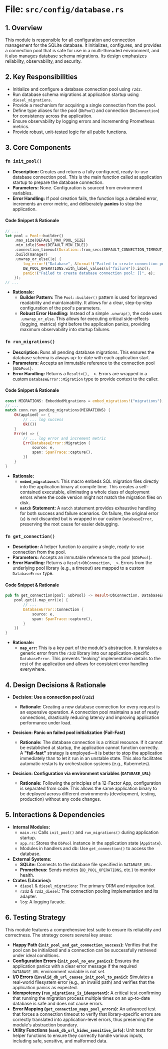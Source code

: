 # File: `src/config/database.rs`

## 1. Overview

This module is responsible for all configuration and connection management for the SQLite database. It initializes, configures, and provides a connection pool that is safe for use in a multi-threaded environment, and it also manages database schema migrations. Its design emphasizes reliability, observability, and security.

## 2. Key Responsibilities

*   Initialize and configure a database connection pool using `r2d2`.
*   Run database schema migrations at application startup using `diesel_migrations`.
*   Provide a mechanism for acquiring a single connection from the pool.
*   Define type aliases for the pool (`DbPool`) and connection (`DbConnection`) for consistency across the application.
*   Ensure observability by logging errors and incrementing Prometheus metrics.
*   Provide robust, unit-tested logic for all public functions.

## 3. Core Components

### `fn init_pool()`

*   **Description:** Creates and returns a fully configured, ready-to-use database connection pool. This is the main function called at application startup to prepare the database connection.
*   **Parameters:** None. Configuration is sourced from environment variables.
*   **Error Handling:** If pool creation fails, the function logs a detailed error, increments an error metric, and deliberately **panics** to stop the application.

#### Code Snippet & Rationale
````rust
// ...
let pool = Pool::builder()
    .max_size(DEFAULT_MAX_POOL_SIZE)
    .min_idle(Some(DEFAULT_MIN_IDLE))
    .connection_timeout(Duration::from_secs(DEFAULT_CONNECTION_TIMEOUT_SECONDS))
    .build(manager)
    .unwrap_or_else(|e| {
        log_error!("Database", &format!("Failed to create connection pool: {}", e), "initialization_error");
        DB_POOL_OPERATIONS.with_label_values(&["failure"]).inc();
        panic!("Failed to create database connection pool: {}", e);
    });
// ...
````
*   **Rationale:**
    *   **Builder Pattern:** The `Pool::builder()` pattern is used for improved readability and maintainability. It allows for a clear, step-by-step configuration of the pool's parameters.
    *   **Robust Error Handling:** Instead of a simple `.unwrap()`, the code uses `.unwrap_or_else`. This allows for executing critical side-effects (logging, metrics) right before the application panics, providing maximum observability into startup failures.

### `fn run_migrations()`

*   **Description:** Runs all pending database migrations. This ensures the database schema is always up-to-date with each application start.
*   **Parameters:** Accepts an immutable reference to the connection pool (`&DbPool`).
*   **Error Handling:** Returns a `Result<(), _>`. Errors are wrapped in a custom `DatabaseError::Migration` type to provide context to the caller.

#### Code Snippet & Rationale
````rust
const MIGRATIONS: EmbeddedMigrations = embed_migrations!("migrations");
// ...
match conn.run_pending_migrations(MIGRATIONS) {
    Ok(applied) => {
        // ... log success
        Ok(())
    }
    Err(e) => {
        // ... log error and increment metric
        Err(DatabaseError::Migration {
            source: e,
            span: SpanTrace::capture(),
        })
    }
}
````
*   **Rationale:**
    *   **`embed_migrations!`:** This macro embeds SQL migration files directly into the application binary at compile time. This creates a self-contained executable, eliminating a whole class of deployment errors where the code version might not match the migration files on disk.
    *   **`match` Statement:** A `match` statement provides exhaustive handling for both success and failure scenarios. On failure, the original error (`e`) is not discarded but is wrapped in our custom `DatabaseError`, preserving the root cause for easier debugging.

### `fn get_connection()`

*   **Description:** A helper function to acquire a single, ready-to-use connection from the pool.
*   **Parameters:** Accepts an immutable reference to the pool (`&DbPool`).
*   **Error Handling:** Returns a `Result<DbConnection, _>`. Errors from the underlying pool library (e.g., a timeout) are mapped to a custom `DatabaseError` type.

#### Code Snippet & Rationale
````rust
pub fn get_connection(pool: &DbPool) -> Result<DbConnection, DatabaseError> {
    pool.get().map_err(|e| {
        // ...
        DatabaseError::Connection {
            source: e,
            span: SpanTrace::capture(),
        }
    })
}
````
*   **Rationale:**
    *   **`map_err`:** This is a key part of the module's abstraction. It translates a generic error from the `r2d2` library into our application-specific `DatabaseError`. This prevents "leaking" implementation details to the rest of the application and allows for consistent error handling everywhere.

## 4. Design Decisions & Rationale

*   **Decision: Use a connection pool (`r2d2`)**
    *   **Rationale:** Creating a new database connection for every request is an expensive operation. A connection pool maintains a set of ready connections, drastically reducing latency and improving application performance under load.

*   **Decision: Panic on failed pool initialization (Fail-Fast)**
    *   **Rationale:** The database connection is a critical resource. If it cannot be established at startup, the application cannot function correctly. A **"fail-fast"** strategy is employed—it is better to stop the application immediately than to let it run in an unstable state. This also facilitates automatic restarts by orchestration systems (e.g., Kubernetes).

*   **Decision: Configuration via environment variables (`DATABASE_URL`)**
    *   **Rationale:** Following the principles of a 12-Factor App, configuration is separated from code. This allows the same application binary to be deployed across different environments (development, testing, production) without any code changes.

## 5. Interactions & Dependencies

*   **Internal Modules:**
    *   `main.rs`: Calls `init_pool()` and `run_migrations()` during application startup.
    *   `app.rs`: Stores the `DbPool` instance in the application state (`AppState`).
    *   Modules in handlers and db: Use `get_connection()` to access the database.
*   **External Systems:**
    *   **SQLite:** Connects to the database file specified in `DATABASE_URL`.
    *   **Prometheus:** Sends metrics (`DB_POOL_OPERATIONS`, etc.) to monitor health.
*   **Crates (Libraries):**
    *   `diesel` & `diesel_migrations`: The primary ORM and migration tool.
    *   `r2d2` & `r2d2_diesel`: The connection pooling implementation and its adapter.
    *   `log`: A logging facade.

## 6. Testing Strategy

This module features a comprehensive test suite to ensure its reliability and correctness. The strategy covers several key areas:

*   **Happy Path (`init_pool_and_get_connection_success`):** Verifies that the pool can be initialized and a connection can be successfully retrieved under ideal conditions.
*   **Configuration Errors (`init_pool_no_env_panics`):** Ensures the application panics with a clear error message if the required `DATABASE_URL` environment variable is not set.
*   **I/O Errors (`invalid_db_url_causes_init_pool_to_panic`):** Simulates a real-world filesystem error (e.g., an invalid path) and verifies that the application panics as expected.
*   **Idempotency (`run_migrations_is_idempotent`):** A critical test confirming that running the migration process multiple times on an up-to-date database is safe and does not cause errors.
*   **Error Mapping (`get_connection_maps_pool_errors`):** An advanced test that forces a connection timeout to verify that library-specific errors are correctly translated into application-level errors, thus preserving the module's abstraction boundary.
*   **Utility Functions (`mask_db_url_hides_sensitive_info`):** Unit tests for helper functions to ensure they correctly handle various inputs, including safe, sensitive, and malformed data.
